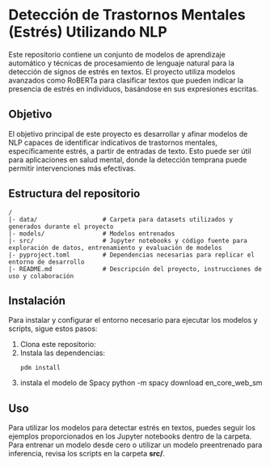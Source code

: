 # Detección de Trastornos Mentales (Estrés) Utilizando NLP

Este repositorio contiene un conjunto de modelos de aprendizaje automático y técnicas de procesamiento de lenguaje natural para la detección de signos de estrés en textos. El proyecto utiliza modelos avanzados como RoBERTa para clasificar textos que pueden indicar la presencia de estrés en individuos, basándose en sus expresiones escritas.

## Objetivo
El objetivo principal de este proyecto es desarrollar y afinar modelos de NLP capaces de identificar indicativos de trastornos mentales, específicamente estrés, a partir de entradas de texto. Esto puede ser útil para aplicaciones en salud mental, donde la detección temprana puede permitir intervenciones más efectivas.

## Estructura del repositorio
``` 
/
|- data/                  # Carpeta para datasets utilizados y generados durante el proyecto
|- models/                # Modelos entrenados
|- src/                   # Jupyter notebooks y código fuente para exploración de datos, entrenamiento y evaluación de modelos
|- pyproject.toml         # Dependencias necesarias para replicar el entorno de desarrollo
|- README.md              # Descripción del proyecto, instrucciones de uso y colaboración
``` 

## Instalación

Para instalar y configurar el entorno necesario para ejecutar los modelos y scripts, sigue estos pasos:

1. Clona este repositorio:
2. Instala las dependencias:
   ```
   pdm install
   ```
3. instala el modelo de Spacy python -m spacy download en_core_web_sm
## Uso 
Para utilizar los modelos para detectar estrés en textos, puedes seguir los ejemplos proporcionados en los Jupyter notebooks dentro de la carpeta. Para entrenar un modelo desde cero o utilizar un modelo preentrenado para inferencia, revisa los scripts en la carpeta **src/**.
